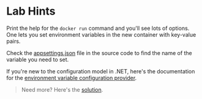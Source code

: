# Lab Hints

Print the help for the `docker run` command and you'll see lots of options. One lets you set environment variables in the new container with key-value pairs.

Check the [appsettings.json](/src/simple-web/src/appsettings.json) file in the source code to find the name of the variable you need to set.

If you're new to the configuration model in .NET, here's the documentation for the [environment variable configuration provider](https://learn.microsoft.com/en-us/dotnet/core/extensions/configuration-providers#environment-variable-configuration-provider).

> Need more? Here's the [solution](solution.md).